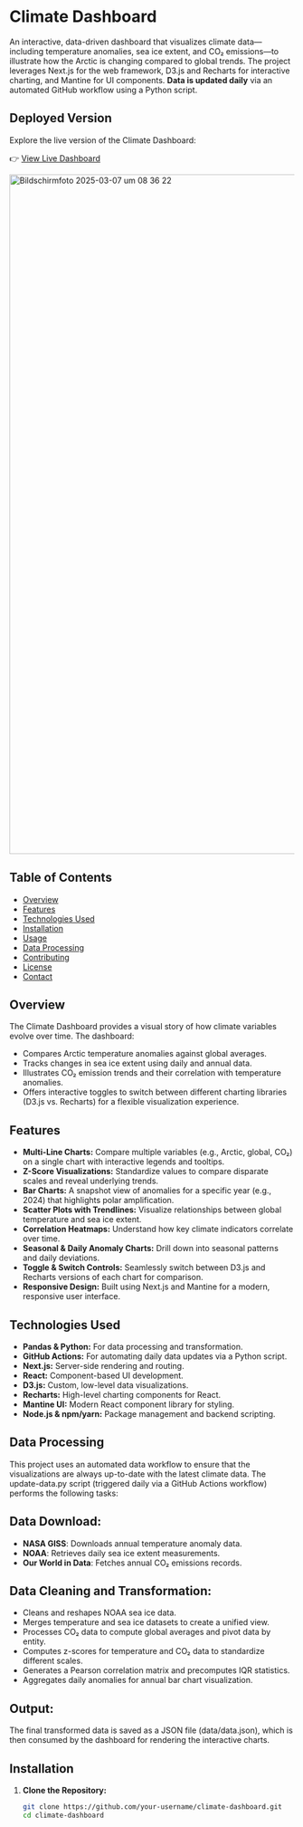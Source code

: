# Climate Dashboard

An interactive, data-driven dashboard that visualizes climate data—including temperature anomalies, sea ice extent, and CO₂ emissions—to illustrate how the Arctic is changing compared to global trends. The project leverages Next.js for the web framework, D3.js and Recharts for interactive charting, and Mantine for UI components. **Data is updated daily** via an automated GitHub workflow using a Python script.

## Deployed Version

Explore the live version of the Climate Dashboard:

👉 [View Live Dashboard](https://your-deployment-url.com)

<img width="1201" alt="Bildschirmfoto 2025-03-07 um 08 36 22" src="https://github.com/user-attachments/assets/983ba157-e598-42a6-944a-82161b72d1c7" />

## Table of Contents

- [Overview](#overview)
- [Features](#features)
- [Technologies Used](#technologies-used)
- [Installation](#installation)
- [Usage](#usage)
- [Data Processing](#data-processing)
- [Contributing](#contributing)
- [License](#license)
- [Contact](#contact)

## Overview

The Climate Dashboard provides a visual story of how climate variables evolve over time. The dashboard:
- Compares Arctic temperature anomalies against global averages.
- Tracks changes in sea ice extent using daily and annual data.
- Illustrates CO₂ emission trends and their correlation with temperature anomalies.
- Offers interactive toggles to switch between different charting libraries (D3.js vs. Recharts) for a flexible visualization experience.

## Features

- **Multi-Line Charts:** Compare multiple variables (e.g., Arctic, global, CO₂) on a single chart with interactive legends and tooltips.
- **Z-Score Visualizations:** Standardize values to compare disparate scales and reveal underlying trends.
- **Bar Charts:** A snapshot view of anomalies for a specific year (e.g., 2024) that highlights polar amplification.
- **Scatter Plots with Trendlines:** Visualize relationships between global temperature and sea ice extent.
- **Correlation Heatmaps:** Understand how key climate indicators correlate over time.
- **Seasonal & Daily Anomaly Charts:** Drill down into seasonal patterns and daily deviations.
- **Toggle & Switch Controls:** Seamlessly switch between D3.js and Recharts versions of each chart for comparison.
- **Responsive Design:** Built using Next.js and Mantine for a modern, responsive user interface.

## Technologies Used

- **Pandas & Python:** For data processing and transformation.
- **GitHub Actions:** For automating daily data updates via a Python script.
- **Next.js:** Server-side rendering and routing.
- **React:** Component-based UI development.
- **D3.js:** Custom, low-level data visualizations.
- **Recharts:** High-level charting components for React.
- **Mantine UI:** Modern React component library for styling.
- **Node.js & npm/yarn:** Package management and backend scripting.

## Data Processing
This project uses an automated data workflow to ensure that the visualizations are always up-to-date with the latest climate data. The update-data.py script (triggered daily via a GitHub Actions workflow) performs the following tasks:

## Data Download:

- **NASA GISS**: Downloads annual temperature anomaly data.
- **NOAA**: Retrieves daily sea ice extent measurements.
- **Our World in Data**: Fetches annual CO₂ emissions records.

## Data Cleaning and Transformation:

- Cleans and reshapes NOAA sea ice data.
- Merges temperature and sea ice datasets to create a unified view.
- Processes CO₂ data to compute global averages and pivot data by entity.
- Computes z-scores for temperature and CO₂ data to standardize different scales.
- Generates a Pearson correlation matrix and precomputes IQR statistics.
- Aggregates daily anomalies for annual bar chart visualization.

## Output:

The final transformed data is saved as a JSON file (data/data.json), which is then consumed by the dashboard for rendering the interactive charts.

## Installation

1. **Clone the Repository:**

   ```bash
   git clone https://github.com/your-username/climate-dashboard.git
   cd climate-dashboard
